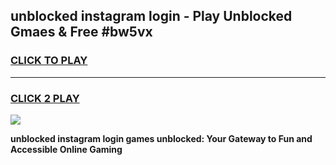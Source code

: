 
## unblocked instagram login - Play Unblocked Gmaes & Free #bw5vx
<h3>
<a href="https://news.freeplayer.one?title=unblocked_instagram_login&ref=03M">CLICK TO PLAY</a></h3>
<hr>

<h3>
<a href="https://news.freeplayer.one?title=unblocked_instagram_login&ref=03M">CLICK 2 PLAY</a>
  
</h3>

<a href="https://news.freeplayer.one?title=unblocked_instagram_login&ref=03M"><img src="https://clearcache.store/games.png"></a>


**unblocked instagram login games unblocked: Your Gateway to Fun and Accessible Online Gaming**
